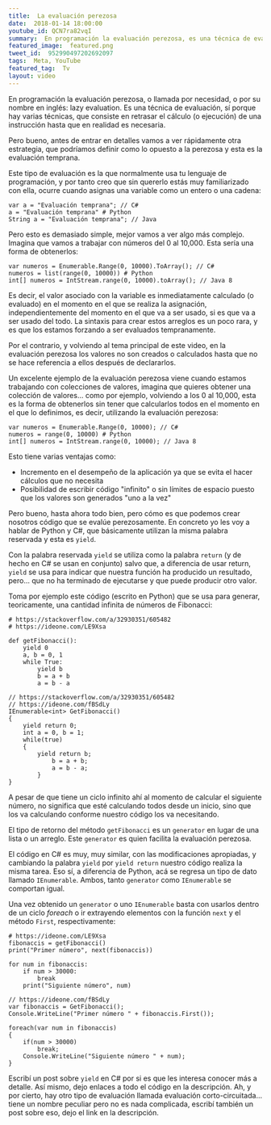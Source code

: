```yaml
---
title:  La evaluación perezosa
date:  2018-01-14 18:00:00
youtube_id: QCN7ra82vqI
summary:  En programación la evaluación perezosa, es una técnica de evaluación que consiste en retrasar el cálculo (o ejecución) de una instrucción hasta que en realidad es necesaria.
featured_image:  featured.png
tweet_id:  952990497202692097
tags:  Meta, YouTube
featured_tag:  Tv
layout: video
---
```


En programación la evaluación perezosa, o llamada por necesidad, o por su nombre en inglés: lazy evaluation. Es una técnica de evaluación, sí porque hay varias técnicas, que consiste en retrasar el cálculo (o ejecución) de una instrucción hasta que en realidad es necesaria.

Pero bueno, antes de entrar en detalles vamos a ver rápidamente otra estrategia, que podríamos definir como lo opuesto a la perezosa y esta es la evaluación temprana.

Este tipo de evaluación es la que normalmente usa tu lenguaje de programación, y por tanto creo que sin quererlo estás muy familiarizado con ella, ocurre cuando asignas una variable como un entero o una cadena:

```
var a = "Evaluación temprana"; // C#
a = "Evaluación temprana" # Python
String a = "Evaluación temprana"; // Java
```

Pero esto es demasiado simple, mejor vamos a ver algo más complejo. Imagina que vamos a trabajar con números del 0 al 10,000. Esta sería una forma de obtenerlos:

```
var numeros = Enumerable.Range(0, 10000).ToArray(); // C#
numeros = list(range(0, 10000)) # Python
int[] numeros = IntStream.range(0, 10000).toArray(); // Java 8
```

Es decir, el valor asociado con la variable es inmediatamente calculado (o evaluado) en el momento en el que se realiza la asignación, independientemente del momento en el que va a ser usado, si es que va a ser usado del todo. La sintaxis para crear estos arreglos es un poco rara, y es que los estamos forzando a ser evaluados tempranamente.

Por el contrario, y volviendo al tema principal de este video, en la evaluación perezosa los valores no son creados o calculados hasta que no se hace referencia a ellos después de declararlos. 

Un excelente ejemplo de la evaluación perezosa viene cuando estamos trabajando con colecciones de valores, imagina que quieres obtener una colección de valores... como por ejemplo, volviendo a los 0 al 10,000, esta es la forma de obtenerlos sin tener que calcularlos todos en el momento en el que lo definimos, es decir, utilizando la evaluación perezosa:  

```
var numeros = Enumerable.Range(0, 10000); // C#
numeros = range(0, 10000) # Python
int[] numeros = IntStream.range(0, 10000); // Java 8
```

Esto tiene varias ventajas como:

 - Incremento en el desempeño de la aplicación ya que se evita el hacer cálculos que no necesita
 - Posibilidad de escribir código "infinito" o sin límites de espacio puesto que los valores son generados "uno a la vez"  

Pero bueno, hasta ahora todo bien, pero cómo es que podemos crear nosotros código que se evalúe perezosamente. En concreto yo les voy a hablar de Python y C#, que básicamente utilizan la misma palabra reservada y esta es `yield`.

Con la palabra reservada `yield` se utiliza como la palabra `return` (y de hecho en C# se usan en conjunto) salvo que, a diferencia de usar return, `yield` se usa para indicar que nuestra función ha producido un resultado, pero... que no ha terminado de ejecutarse y que puede producir otro valor.

Toma por ejemplo este código (escrito en Python) que se usa para generar, teoricamente, una cantidad infinita de números de Fibonacci:

```
# https://stackoverflow.com/a/32930351/605482
# https://ideone.com/LE9Xsa

def getFibonacci():
    yield 0
    a, b = 0, 1
    while True:
        yield b
        b = a + b
        a = b - a
```

```
// https://stackoverflow.com/a/32930351/605482
// https://ideone.com/fBSdLy
IEnumerable<int> GetFibonacci()
{
    yield return 0;
    int a = 0, b = 1;
    while(true)
    {
        yield return b;
		    b = a + b;
		    a = b - a;
	    }
}
```

A pesar de que tiene un ciclo infinito ahí al momento de calcular el siguiente número, no significa que esté calculando todos desde un inicio, sino que los va calculando conforme nuestro código los va necesitando.

El tipo de retorno del método `getFibonacci` es un `generator` en lugar de una lista o un arreglo. Este `generator` es quien facilita la evaluación perezosa.

El código en C# es muy, muy similar, con las modificaciones apropiadas, y cambiando la palabra `yield` por `yield return` nuestro código realiza la misma tarea. Eso sí, a diferencia de Python, acá se regresa un tipo de dato llamado `IEnumerable`. Ambos, tanto `generator` como `IEnumerable` se comportan igual.

Una vez obtenido un `generator` o uno `IEnumerable` basta con usarlos dentro de un ciclo *foreach* o ir extrayendo elementos con la función `next` y el método `First`, respectivamente:

```
# https://ideone.com/LE9Xsa
fibonaccis = getFibonacci()
print("Primer número", next(fibonaccis))

for num in fibonaccis:
    if num > 30000:
        break
    print("Siguiente número", num)
```

```
// https://ideone.com/fBSdLy
var fibonaccis = GetFibonacci();
Console.WriteLine("Primer número " + fibonaccis.First());

foreach(var num in fibonaccis)
{
    if(num > 30000)
        break;
    Console.WriteLine("Siguiente número " + num);
}
```

Escribí un post sobre `yield` en C# por si es que les interesa conocer más a detalle. Así mismo, dejo enlaces a todo el código en la descripción. Ah, y por cierto, hay otro tipo de evaluación  llamada evaluación corto-circuitada... tiene un nombre peculiar pero no es nada complicada, escribí también un post sobre eso, dejo el link en la descripción.
